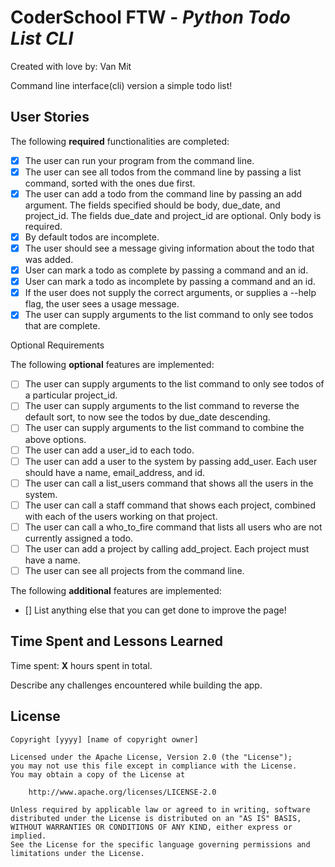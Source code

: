 # CoderSchool FTW - _Python Todo List CLI_

Created with love by: Van Mit

Command line interface(cli) version a simple todo list!

<!-- ## Video Walkthrough

Here's a walkthrough of implemented user stories. -->

<!-- To create a GIF, use [LiceCap](http://www.cockos.com/licecap/), [RecordIt](http://www.recordit.co), or [Loom](http://www.useloom.com), and link the image here in the markdown. -->

<!-- ```
<img src='http://i.imgur.com/link/to/your/gif/file.gif' title='Video Walkthrough' width='' alt='Video Walkthrough' />
``` -->

## User Stories

The following **required** functionalities are completed:

- [x] The user can run your program from the command line.
- [x] The user can see all todos from the command line by passing a list command, sorted with the ones due first.
- [x] The user can add a todo from the command line by passing an add argument. The fields specified should be body, due_date, and project_id. The fields due_date and project_id are optional. Only body is required.
- [x] By default todos are incomplete.
- [x] The user should see a message giving information about the todo that was added.
- [x] User can mark a todo as complete by passing a command and an id.
- [x] User can mark a todo as incomplete by passing a command and an id.
- [x] If the user does not supply the correct arguments, or supplies a --help flag, the user sees a usage message.
- [x] The user can supply arguments to the list command to only see todos that are complete.

Optional Requirements

The following **optional** features are implemented:

- [ ] The user can supply arguments to the list command to only see todos of a particular project_id.
- [ ] The user can supply arguments to the list command to reverse the default sort, to now see the todos by due_date descending.
- [ ] The user can supply arguments to the list command to combine the above options.
- [ ] The user can add a user_id to each todo.
- [ ] The user can add a user to the system by passing add_user. Each user should have a name, email_address, and id.
- [ ] The user can call a list_users command that shows all the users in the system.
- [ ] The user can call a staff command that shows each project, combined with each of the users working on that project.
- [ ] The user can call a who_to_fire command that lists all users who are not currently assigned a todo.
- [ ] The user can add a project by calling add_project. Each project must have a name.
- [ ] The user can see all projects from the command line.

The following **additional** features are implemented:

- [] List anything else that you can get done to improve the page!

## Time Spent and Lessons Learned

Time spent: **X** hours spent in total.

Describe any challenges encountered while building the app.

## License

    Copyright [yyyy] [name of copyright owner]

    Licensed under the Apache License, Version 2.0 (the "License");
    you may not use this file except in compliance with the License.
    You may obtain a copy of the License at

        http://www.apache.org/licenses/LICENSE-2.0

    Unless required by applicable law or agreed to in writing, software
    distributed under the License is distributed on an "AS IS" BASIS,
    WITHOUT WARRANTIES OR CONDITIONS OF ANY KIND, either express or implied.
    See the License for the specific language governing permissions and
    limitations under the License.
